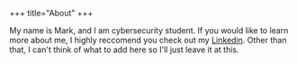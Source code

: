 +++
title="About"
+++

My name is Mark, and I am cybersecurity student.  If you would like to learn more about me, I highly reccomend you check out my <a href="https://www.linkedin.com/in/mark-wilkinson-6398a7312/">Linkedin</a>.  Other than that, I can't think of what to add here so I'll just leave it at this.